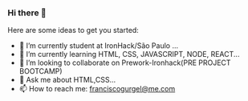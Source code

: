### Hi there 👋


Here are some ideas to get you started:

- 🔭 I’m currently student at IronHack/São Paulo ...
- 🌱 I’m currently learning  HTML, CSS, JAVASCRIPT, NODE, REACT...
- 👯 I’m looking to collaborate on Prework-Ironhack(PRE PROJECT BOOTCAMP)
- 💬 Ask me about  HTML,CSS...
- 📫 How to reach me: franciscogurgel@me.com
